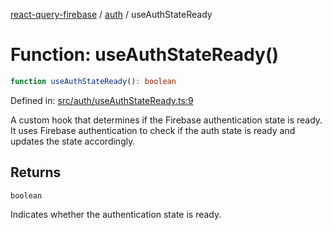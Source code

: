 [react-query-firebase](../../modules.md) / [auth](../index.md) / useAuthStateReady

# Function: useAuthStateReady()

```ts
function useAuthStateReady(): boolean
```

Defined in: [src/auth/useAuthStateReady.ts:9](https://github.com/vpishuk/react-query-firebase/blob/2814a7f726829eb67b40b71ca1e3d6c86fc8bb8b/src/auth/useAuthStateReady.ts#L9)

A custom hook that determines if the Firebase authentication state is ready.
It uses Firebase authentication to check if the auth state is ready and updates the state accordingly.

## Returns

`boolean`

Indicates whether the authentication state is ready.

